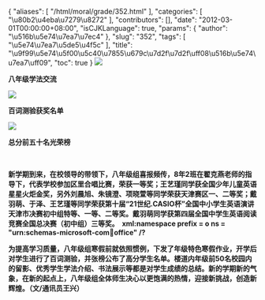 {
    "aliases": [
        "/html/moral/grade/352.html"
    ],
    "categories": [
        "\u80b2\u4eba\u7279\u8272"
    ],
    "contributors": [],
    "date": "2012-03-01T00:00:00+08:00",
    "isCJKLanguage": true,
    "params": {
        "author": "\u516b\u5e74\u7ea7\u7ec4"
    },
    "slug": "352",
    "tags": [
        "\u5e74\u7ea7\u5de5\u4f5c"
    ],
    "title": "\u9f99\u5e74\u5f00\u5c40\u7855\u679c\u7d2f\u7d2f\uff08\u516b\u5e74\u7ea7\uff09",
    "toc": true
}
**![](https://cdn.tfls.online/mirror/full/80d79dbdde3289c4b9a6322e37365ab97a07f7a2.jpg)**

**八年级学法交流**

**![](https://cdn.tfls.online/mirror/full/901272806b0c4783512d79c7319c53be46fb4b3a.jpg)**

**百词测验获奖名单**

**![](https://cdn.tfls.online/mirror/full/d256211b8d6f3ee43db53ebb140ab77904cc7064.jpg)**

**总分前五十名光荣榜**

 

**新学期到来，在校领导的带领下，八年级组喜报频传，8年2班在翟克燕老师的指导下，代表学校参加区里合唱比赛，荣获一等奖；王艺瑾同学获全国少年儿童英语星星火炬金奖，另外刘晨旭、朱镜澄、项晓萱等同学荣获天津赛区一、二等奖；戴羽萌、于泽、王艺瑾等同学荣获第十届“21世纪.CASIO杯”全国中小学生英语演讲天津市决赛初中组特等、一等、二等奖。戴羽萌同学获第四届全国中学生英语阅读竞赛全国总决赛（初中组）三等奖。  xml:namespace prefix = o ns = "urn:schemas-microsoft-com:office:office" /?**

**为提高学习质量，八年级组寒假前就依照惯例，下发了年级特色寒假作业，开学后对学生进行了百词测验，并张榜公布了高分学生名单。楼道内年级前50名校园内的留影、优秀学生学法介绍、书法展示等都是对学生成绩的总结。新的学期新的气象，在新的起点上，八年级组全体师生决心以更饱满的热情，迎接新挑战，创造新辉煌。（文/通讯员王兴）**

